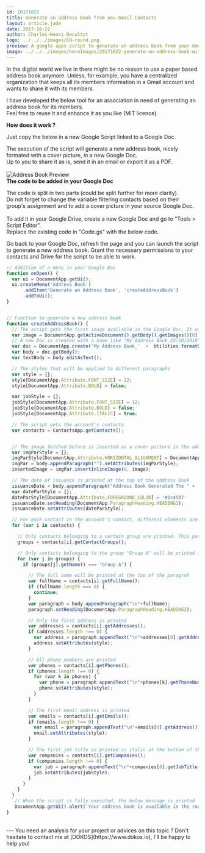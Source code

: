 ```yaml
---
id: 20171022
title: Generate an address book from you Gmail Contacts
layout: article.jade
date: 2017-10-22
author: Charles-Henri Decultot
logo: ../../../images/CH-round.png
preview: A google apps script to generate an address book from your Gmail contacts.
image: ../../../images/heroImages/20171022-generate-an-address-book-with-gas.jpg
---
```

In the digital world we live in there might be no reason to use a paper based address book anymore. Unless, for example, you have a centralized organization that keeps all its members information in a Gmail account and wants to share it with its members.

I have developed the below tool for an association in need of generating an address book for its members.  
Feel free to reuse it and enhance it as you like (MIT licence).
<br>

**How does it work ?**

Just copy the below in a new Google Script linked to a Google Doc.
<br>

The execution of the script will generate a new address book, nicely formated with a cover picture, in a new Google Doc.  
Up to you to share it as is, send it in an email or export it as a PDF.  
<br>
![Address Book Preview](../../../images/articles/20171022-address_book.png)
<br>
**The code to be added in your Google Doc**

The code is split in two parts (could be split further for more clarity).  
Do not forget to change the variable filtering contacts based on their group's assignment and to add a cover picture in your source Google Doc.    
<br>
To add it in your Google Drive, create a new Google Doc and go to "Tools > Script Editor".  
Replace the existing code in "Code.gs" with the below code.  


Go back to your Google Doc, refresh the page and you can launch the script to generate a new address book.
Grant the necessary permissions to your contacts and Drive for the script to be able to work.

```javascript
// Addition of a menu in your Google Doc
function onOpen() {
  var ui = DocumentApp.getUi();
  ui.createMenu('Address Book')
      .addItem('Generate an Address Book', 'createAddressBook')
      .addToUi();
}


// Function to generate a new address book
function createAddressBook() {
  // The script gets the first image available in the Google Doc. It will be used as cover for the address book.
  var image = DocumentApp.getActiveDocument().getBody().getImages()[0].getBlob();
  // A new Doc is created with a name like "My Address Book_22/10/2018"
  var doc = DocumentApp.create('My Address Book_'  +  Utilities.formatDate(new Date(), 'GMT+2', 'dd/MM/yyyy'));
  var body = doc.getBody();
  var textBody = body.editAsText();

  // The styles that will be applied to different paragraphs
  var style = {};
  style[DocumentApp.Attribute.FONT_SIZE] = 12;
  style[DocumentApp.Attribute.BOLD] = false;

  var jobStyle = {};
  jobStyle[DocumentApp.Attribute.FONT_SIZE] = 12;
  jobStyle[DocumentApp.Attribute.BOLD] = false;
  jobStyle[DocumentApp.Attribute.ITALIC] = true;

  // The script gets the account's contacts
  var contacts = ContactsApp.getContacts();


  // The image fetched before is inserted as a cover picture in the address book
  var imgParStyle = {};
  imgParStyle[DocumentApp.Attribute.HORIZONTAL_ALIGNMENT] = DocumentApp.HorizontalAlignment.CENTER;
  imgPar = body.appendParagraph("").setAttributes(imgParStyle);
  insertedImage = imgPar.insertInlineImage(0, image);

  // The date of issuance is printed at the top of the address book
  issuanceDate = body.appendParagraph("Address Book Generated The " +  Utilities.formatDate(new Date(), 'GMT+2', 'dd/MM/yyyy'));
  var dateParStyle = {};
  dateParStyle[DocumentApp.Attribute.FOREGROUND_COLOR] = '#1c4587'
  issuanceDate.setHeading(DocumentApp.ParagraphHeading.HEADING1);
  issuanceDate.setAttributes(dateParStyle);

  // For each contact in the account's contact, different elements are fetched and printed in the address book
  for (var i in contacts) {

    // Only contacts belonging to a certain group are printed. This part can be removed if all contacts should be printed or modified if contacts belonging to certain groups only should be printed.
    groups = contacts[i].getContactGroups();

    // Only contacts belonging to the group "Group A" will be printed in the address book.
    for (var j in groups) {
      if (groups[j].getName() === "Group A") {

        // The full name will be printed at the top of the paragrah
        var fullName = contacts[i].getFullName();
        if (fullName.length === 0) {
          continue;
        }
        var paragraph = body.appendParagraph("\n"+fullName);
        paragraph.setHeading(DocumentApp.ParagraphHeading.HEADING2);

        // Only the first address is printed
        var addresses = contacts[i].getAddresses();
        if (addresses.length !== 0) {
          var address = paragraph.appendText("\n"+addresses[0].getAddress());
          address.setAttributes(style);  
        }

        // All phone numbers are printed
        var phones = contacts[i].getPhones();
        if (phones.length !== 0) {
          for (var k in phones) {
            var phone = paragraph.appendText("\n"+phones[k].getPhoneNumber());
            phone.setAttributes(style);
          }
        }

        // The first email address is printed
        var emails = contacts[i].getEmails();
        if (emails.length !== 0) {
          var email = paragraph.appendText("\n"+emails[0].getAddress());
          email.setAttributes(style);
        }

        // The first job title is printed in italic at the bottom of the paragraph
        var companies = contacts[i].getCompanies();
        if (companies.length !== 0) {
          var job = paragraph.appendText("\n"+companies[0].getJobTitle());
          job.setAttributes(jobStyle);
        }
      }
    }
  }
   // When the script is fully executed, the below message is printed
   DocumentApp.getUi().alert('Your address book is available in the root folder of your Google Drive')
}
```

</br>
---
You need an analysis for your project or advices on this topic ? Don't hesitate to contact me at [DOKOS](https://www.dokos.io), I'll be happy to help you!
